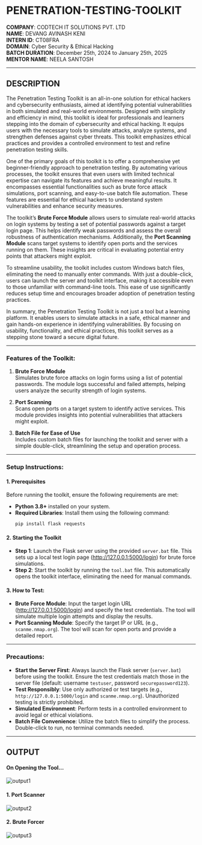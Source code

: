 # PENETRATION-TESTING-TOOLKIT

**COMPANY**: CODTECH IT SOLUTIONS PVT. LTD  
**NAME**: DEVANG AVINASH KENI  
**INTERN ID**: CT08FRA  
**DOMAIN**: Cyber Security & Ethical Hacking  
**BATCH DURATION**: December 25th, 2024 to January 25th, 2025  
**MENTOR NAME**: NEELA SANTOSH  

---

## DESCRIPTION

The Penetration Testing Toolkit is an all-in-one solution for ethical hackers and cybersecurity enthusiasts, aimed at identifying potential vulnerabilities in both simulated and real-world environments. Designed with simplicity and efficiency in mind, this toolkit is ideal for professionals and learners stepping into the domain of cybersecurity and ethical hacking. It equips users with the necessary tools to simulate attacks, analyze systems, and strengthen defenses against cyber threats. This toolkit emphasizes ethical practices and provides a controlled environment to test and refine penetration testing skills.

One of the primary goals of this toolkit is to offer a comprehensive yet beginner-friendly approach to penetration testing. By automating various processes, the toolkit ensures that even users with limited technical expertise can navigate its features and achieve meaningful results. It encompasses essential functionalities such as brute force attack simulations, port scanning, and easy-to-use batch file automation. These features are essential for ethical hackers to understand system vulnerabilities and enhance security measures.

The toolkit’s **Brute Force Module** allows users to simulate real-world attacks on login systems by testing a set of potential passwords against a target login page. This helps identify weak passwords and assess the overall robustness of authentication mechanisms. Additionally, the **Port Scanning Module** scans target systems to identify open ports and the services running on them. These insights are critical in evaluating potential entry points that attackers might exploit.

To streamline usability, the toolkit includes custom Windows batch files, eliminating the need to manually enter commands. With just a double-click, users can launch the server and toolkit interface, making it accessible even to those unfamiliar with command-line tools. This ease of use significantly reduces setup time and encourages broader adoption of penetration testing practices.

In summary, the Penetration Testing Toolkit is not just a tool but a learning platform. It enables users to simulate attacks in a safe, ethical manner and gain hands-on experience in identifying vulnerabilities. By focusing on usability, functionality, and ethical practices, this toolkit serves as a stepping stone toward a secure digital future.

---

### Features of the Toolkit:
1. **Brute Force Module**  
   Simulates brute force attacks on login forms using a list of potential passwords. The module logs successful and failed attempts, helping users analyze the security strength of login systems.

2. **Port Scanning**  
   Scans open ports on a target system to identify active services. This module provides insights into potential vulnerabilities that attackers might exploit.

3. **Batch File for Ease of Use**  
   Includes custom batch files for launching the toolkit and server with a simple double-click, streamlining the setup and operation process.

---

### Setup Instructions:

#### 1. Prerequisites
Before running the toolkit, ensure the following requirements are met:
- **Python 3.8+** installed on your system.
- **Required Libraries**: Install them using the following command:
  ```bash
  pip install flask requests
  ```

#### 2. Starting the Toolkit
- **Step 1**: Launch the Flask server using the provided `server.bat` file. This sets up a local test login page (http://127.0.0.1:5000/login) for brute force simulations.
- **Step 2**: Start the toolkit by running the `tool.bat` file. This automatically opens the toolkit interface, eliminating the need for manual commands.

#### 3. How to Test:
- **Brute Force Module**: Input the target login URL (http://127.0.0.1:5000/login) and specify the test credentials. The tool will simulate multiple login attempts and display the results.
- **Port Scanning Module**: Specify the target IP or URL (e.g., `scanme.nmap.org`). The tool will scan for open ports and provide a detailed report.

---

### Precautions:
- **Start the Server First**: Always launch the Flask server (`server.bat`) before using the toolkit. Ensure the test credentials match those in the server file (default: username `testuser`, password `securepassword123`).
- **Test Responsibly**: Use only authorized or test targets (e.g., `http://127.0.0.1:5000/login` and `scanme.nmap.org`). Unauthorized testing is strictly prohibited.
- **Simulated Environment**: Perform tests in a controlled environment to avoid legal or ethical violations.
- **Batch File Convenience**: Utilize the batch files to simplify the process. Double-click to run, no terminal commands needed.

---

## OUTPUT

#### On Opening the Tool...
![output1](https://github.com/user-attachments/assets/8880d8d1-607a-422c-97fc-c3e8bbddf969)

#### 1. **Port Scanner**
![output2](https://github.com/user-attachments/assets/18b69d6e-4d04-4c36-bd66-5b76bc9473d6)

#### 2. **Brute Forcer**
![output3](https://github.com/user-attachments/assets/c61455b7-8ec7-4de8-84ae-64667bd98f3d)
